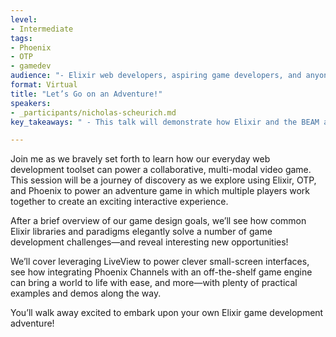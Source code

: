 ```yaml
---
level:
- Intermediate
tags:
- Phoenix
- OTP
- gamedev
audience: "- Elixir web developers, aspiring game developers, and anyone interested in exploring new software domains."
format: Virtual
title: "Let’s Go on an Adventure!"
speakers:
- _participants/nicholas-scheurich.md
key_takeaways: " - This talk will demonstrate how Elixir and the BEAM are intriguing choices for game development and that that Phoenix is a powerful tool beyond the web browser. Attendees will walk away excited about new applications for their existing skillset and empowered to build their own video games."

---
```

Join me as we bravely set forth to learn how our everyday web development toolset can power a collaborative, multi-modal video game. This session will be a journey of discovery as we explore using Elixir, OTP, and Phoenix to power an adventure game in which multiple players work together to create an exciting interactive experience.

After a brief overview of our game design goals, we’ll see how common Elixir libraries and paradigms elegantly solve a number of game development challenges—and reveal interesting new opportunities!

We’ll cover leveraging LiveView to power clever small-screen interfaces, see how integrating Phoenix Channels with an off-the-shelf game engine can bring a world to life with ease, and more—with plenty of practical examples and demos along the way.

You’ll walk away excited to embark upon your own Elixir game development adventure!